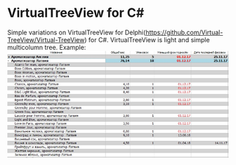 # VirtualTreeView for C#
Simple variations on VirtualTreeView for Delphi(https://github.com/Virtual-TreeView/Virtual-TreeView) for C#.
VirtualTreeView is light and simple multicolumn tree.
Example:
![](/images/example.jpg)
